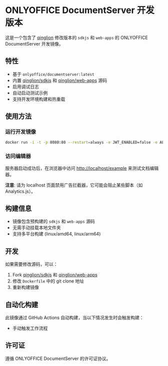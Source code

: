 # ONLYOFFICE DocumentServer 开发版本

这是一个包含了 [qinglion](https://github.com/qinglion) 修改版本的 `sdkjs` 和 `web-apps` 的 ONLYOFFICE DocumentServer 开发镜像。

## 特性

- 基于 `onlyoffice/documentserver:latest`
- 内置 [qinglion/sdkjs](https://github.com/qinglion/sdkjs) 和 [qinglion/web-apps](https://github.com/qinglion/web-apps) 源码
- 启用调试日志
- 自动启动测试示例
- 支持开发环境构建和热重载

## 使用方法

### 运行开发镜像

```bash
docker run -i -t -p 8080:80 --restart=always -e JWT_ENABLED=false -e ALLOW_META_IP_ADDRESS=true -e ALLOW_PRIVATE_IP_ADDRESS=true ccr.ccs.tencentyun.com/qinglion/documentserver:latest
```

### 访问编辑器

服务器启动成功后，在浏览器中访问 [http://localhost/example](http://localhost/example) 来测试文档编辑器。

**注意**: 请为 localhost 页面禁用广告拦截器，它可能会阻止某些脚本（如 Analytics.js）。

## 构建信息

- 镜像包含预构建的 `sdkjs` 和 `web-apps` 源码
- 无需手动挂载本地文件夹
- 支持多平台构建 (linux/amd64, linux/arm64)

## 开发

如果需要修改源码，可以：

1. Fork [qinglion/sdkjs](https://github.com/qinglion/sdkjs) 和 [qinglion/web-apps](https://github.com/qinglion/web-apps)
2. 修改 `Dockerfile` 中的 git clone 地址
3. 重新构建镜像

## 自动化构建

此镜像通过 GitHub Actions 自动构建，当以下情况发生时会触发构建：

- 手动触发工作流程

## 许可证

遵循 ONLYOFFICE DocumentServer 的许可证协议。 
